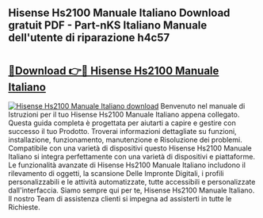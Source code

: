 ## Hisense Hs2100 Manuale Italiano Download gratuit PDF - Part-nKS Italiano Manuale dell'utente di riparazione h4c57

# <h2><a href="http://dfggju.blite.top/?on=Hisense+Hs2100+Manuale+Italiano">🔗Download 👉🔴 Hisense Hs2100 Manuale Italiano</a></h2>

[![Hisense Hs2100 Manuale Italiano download](https://i.imgur.com/lujVjoI.png)](http://dfggju.blite.top/?on=Hisense+Hs2100+Manuale+Italiano)
Benvenuto nel manuale di Istruzioni per il tuo Hisense Hs2100 Manuale Italiano appena collegato. Questa guida completa è progettata per aiutarti a capire e gestire con successo il tuo Prodotto. Troverai informazioni dettagliate su funzioni, installazione, funzionamento, manutenzione e Risoluzione dei problemi. Compatibile con una varietà di dispositivi questo Hisense Hs2100 Manuale Italiano si integra perfettamente con una varietà di dispositivi e piattaforme. Le funzionalità avanzate di Hisense Hs2100 Manuale Italiano includono il rilevamento di oggetti, la scansione Delle Impronte Digitali, i profili personalizzabili e le attività automatizzate, tutte accessibili e personalizzate dall'interfaccia. Siamo sempre qui per te, Hisense Hs2100 Manuale Italiano. Il nostro Team di assistenza clienti si impegna ad assisterti in tutte le Richieste.
